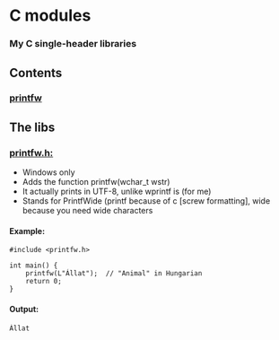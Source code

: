 # C modules
### My C single-header libraries
## Contents
### [printfw](#printfw.h)
## The libs
### [printfw.h:](printfw.h)
- Windows only
- Adds the function printfw(wchar_t wstr)
- It actually prints in UTF-8, unlike wprintf is (for me)
- Stands for PrintfWide (printf because of c [screw formatting], wide because you need wide characters
#### Example:
```
#include <printfw.h>

int main() {
    printfw(L"Állat");  // "Animal" in Hungarian
    return 0;
}
```
#### Output:
```
Állat
```

